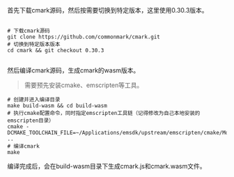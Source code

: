 
首先下载cmark源码，然后按需要切换到特定版本，这里使用0.30.3版本。

```shell

# 下载cmark源码
git clone https://github.com/commonmark/cmark.git
# 切换到特定版本版本
cd cmark && git checkout 0.30.3


```

然后编译cmark源码，生成cmark的wasm版本。

> 需要预先安装cmake、emscripten等工具。

```shell
# 创建并进入编译目录
make build-wasm && cd build-wasm
# 执行cmake配置命令，同时指定emscripten工具链（记得修改为自己本地安装的emscripten目录）
cmake -DCMAKE_TOOLCHAIN_FILE=~/Applications/emsdk/upstream/emscripten/cmake/Modules/Platform/Emscripten.cmake ..
# 编译cmark
make
```

编译完成后，会在build-wasm目录下生成cmark.js和cmark.wasm文件。